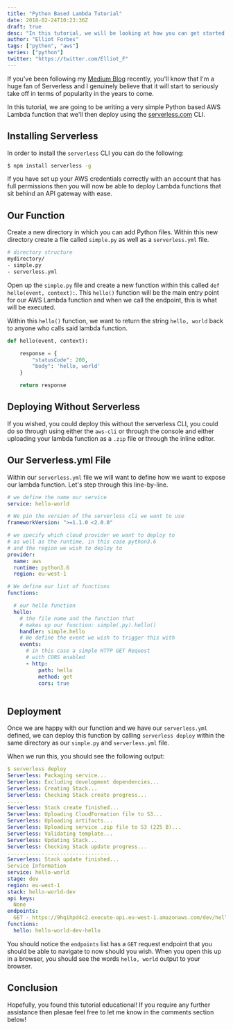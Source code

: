```yaml
---
title: "Python Based Lambda Tutorial"
date: 2018-02-24T10:23:36Z
draft: true
desc: "In this tutorial, we will be looking at how you can get started writing your own Python based AWS Lambda functions"
author: "Elliot Forbes"
tags: ["python", "aws"]
series: ["python"]
twitter: "https://twitter.com/Elliot_F"
---
```


If you've been following my [Medium Blog](https://medium.com/@elliot_f) recently, you'll know that I'm a huge fan of Serverless and I genuinely believe that it will start to seriously take off in terms of popularity in the years to come.

In this tutorial, we are going to be writing a very simple Python based AWS Lambda function that we'll then deploy using the [serverless.com](https://serverless.com/) CLI.

## Installing Serverless

In order to install the `serverless` CLI you can do the following:

~~~bash
$ npm install serverless -g
~~~    

If you have set up your AWS credentials correctly with an account that has full permissions then you will now be able to deploy Lambda functions that sit behind an API gateway with ease.

## Our Function

Create a new directory in which you can add Python files. Within this new directory create a file called `simple.py` as well as a `serverless.yml` file. 

~~~bash
# directory structure
mydirectory/
- simple.py
- serverless.yml
~~~

Open up the `simple.py` file and create a new function within this called `def hello(event, context):`. This `hello()` function will be the main entry point for our AWS Lambda function and when we call the endpoint, this is what will be executed. 

Within this `hello()` function, we want to return the string `hello, world` back to anyone who calls said lambda function. 

~~~py
def hello(event, context):

    response = {
        "statusCode": 200,
        "body": 'hello, world'
    }

    return response
~~~

## Deploying Without Serverless

If you wished, you could deploy this without the serverless CLI, you could do so through using either the `aws-cli` or through the console and either uploading your lambda function as a `.zip` file or through the inline editor.

## Our Serverless.yml File

Within our `serverless.yml` file we will want to define how we want to expose our lambda function. Let's step through this line-by-line. 

~~~yaml
# we define the name our service
service: hello-world

# We pin the version of the serverless cli we want to use
frameworkVersion: ">=1.1.0 <2.0.0"

# we specify which cloud provider we want to deploy to
# as well as the runtime, in this case python3.6
# and the region we wish to deploy to
provider:
  name: aws
  runtime: python3.6
  region: eu-west-1

# We define our list of functions
functions:

  # our hello function
  hello:
    # the file name and the function that
    # makes up our function: simple(.py).hello()
    handler: simple.hello
    # We define the event we wish to trigger this with
    events:
      # in this case a simple HTTP GET Request
      # with CORS enabled 
      - http:
          path: hello
          method: get
          cors: true
          
~~~

## Deployment

Once we are happy with our function and we have our `serverless.yml` defined, we can deploy this function by calling `serverless deploy` within the same directory as our `simple.py` and `serverless.yml` file. 

When we run this, you should see the following output:

~~~yml
$ serverless deploy
Serverless: Packaging service...
Serverless: Excluding development dependencies...
Serverless: Creating Stack...
Serverless: Checking Stack create progress...
.....
Serverless: Stack create finished...
Serverless: Uploading CloudFormation file to S3...
Serverless: Uploading artifacts...
Serverless: Uploading service .zip file to S3 (225 B)...
Serverless: Validating template...
Serverless: Updating Stack...
Serverless: Checking Stack update progress...
.................................
Serverless: Stack update finished...
Service Information
service: hello-world
stage: dev
region: eu-west-1
stack: hello-world-dev
api keys:
  None
endpoints:
  GET - https://9hqihpd4c2.execute-api.eu-west-1.amazonaws.com/dev/hello
functions:
  hello: hello-world-dev-hello
~~~

You should notice the `endpoints` list has a `GET` request endpoint that you should be able to navigate to now should you wish. When you open this up in a browser, you should see the words `hello, world` output to your browser.

## Conclusion

Hopefully, you found this tutorial educational! If you require any further assistance then plesae feel free to let me know in the comments section below! 

